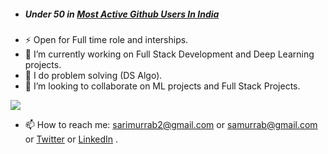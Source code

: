 <!--
**sarimurrab/sarimurrab** is a ✨ _special_ ✨ repository because its `README.md` (this file) appears on your GitHub profile.
-->

- ##### Under 50 in [Most Active Github Users In India](https://commits.top/india.html)
- ⚡  Open for Full time role and interships.
- 🔭 I’m currently working on Full Stack Development and Deep Learning projects.
- 🌱 I do problem solving (DS Algo).
- 👯 I’m looking to collaborate on ML projects and Full Stack Projects.


<img src="https://github-readme-stats.vercel.app/api?username=sarimurrab&layout=compact&show_icons=true&theme=Gradient"/>


- 📫 How to reach me: [sarimurrab2@gmail.com](https://mail.google.com/mail/u/0/#inbox?compose=GTvVlcSKkHTdjdxtfckpXpLJhvKWTVwvTdqwXJXjnVFPrXphJkczsctlJtKzClwldPfgMRpRDdFMP) or [samurrab@gmail.com](https://mail.google.com/mail/u/0/#inbox?compose=GTvVlcSKkHTdjdxtfckpXpLJhvKWTVwvTdqwXJXjnVFPrXphJkczsctlJtKzClwldPfgMRpRDdFMP) or [Twitter](https://twitter.com/sarimurrab) or [LinkedIn](https://in.linkedin.com/in/chaudhary-sarimurrab) .


